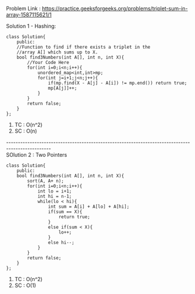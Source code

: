 Problem Link : https://practice.geeksforgeeks.org/problems/triplet-sum-in-array-1587115621/1

Solution 1 -  Hashing:

```
class Solution{
    public:
    //Function to find if there exists a triplet in the 
    //array A[] which sums up to X.
    bool find3Numbers(int A[], int n, int X){
        //Your Code Here
        for(int i=0;i<n;i++){
            unordered_map<int,int>mp;
            for(int j=i+1;j<n;j++){
                if(mp.find(X - A[j] - A[i]) != mp.end()) return true;
                mp[A[j]]++;
            }
        }
        return false;
    }
};

```

1) TC : O(n^2)
2) SC : O(n)

-------------------------------------------------------------------------------------------------<br>
SOlution 2 : Two Pointers

```
class Solution{
    public:
    bool find3Numbers(int A[], int n, int X){
        sort(A, A+ n);
        for(int i=0;i<n;i++){
            int lo = i+1;
            int hi = n-1;
            while(lo < hi){
                int sum = A[i] + A[lo] + A[hi];
                if(sum == X){
                    return true;
                }
                else if(sum < X){
                    lo++;
                }
                else hi--;
            }
        }
        return false;
    }
};

```
1) TC : O(n^2)
2) SC : O(1)